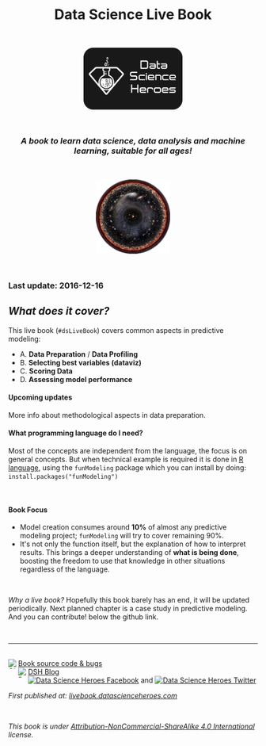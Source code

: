 <center> <h1> Data Science Live Book </h1>  </center>


<br>



<p align="center">
<img src="readme/logo6c.png" width="200px" alt="Data Science Heroes" align="center">
</p>

<br>

<center><i><h3>A book to learn data science, data analysis and machine learning, suitable for all ages!</h3></i></center>


<br>

<p align="center">
<img src="readme/cover_logo.png" width="150px" alt="Data Science Heroes" align="center">
</p>

<br>

### Last update: 2016-12-16

## _What does it cover?_

This live book (`#dsLiveBook`) covers common aspects in predictive modeling:

+  A. **Data Preparation** / **Data Profiling**
+  B. **Selecting best variables (dataviz)**
+  C. **Scoring Data**
+  D. **Assessing model performance**

#### Upcoming updates

More info about methodological aspects in data preparation.

#### What programming language do I need?

Most of the concepts are independent from the language, the focus is on general concepts. But when technical example is required it is done in <a href="https://cloud.r-project.org">R language</a>, using the `funModeling` package which you can install by doing: `install.packages("funModeling")`

<br>

#### Book Focus

* Model creation consumes around **10%** of almost any predictive modeling project; `funModeling` will try to cover remaining 90%.
* It's not only the function itself, but the explanation of how to interpret results. This brings a deeper understanding of **what is being done**, boosting the freedom to use that knowledge in other situations regardless of the language.


<br>

_Why a _live book_?_
Hopefully this book barely has an end, it will be updated periodically. Next planned chapter is a case study in predictive modeling. And you can contribute! below the github link.

<br>



-------

<br>


<div>
<a href="https://github.com/pablo14/data-science-live-book" target="blank">Book source code & bugs
<img src="http://datascienceheroes.com/img/blog/github_logo.PNG" height="20" width="20" style="  float:left; margin:auto;" alt="Github Data Science Live Book">
</a><span style=""></span>
</div>

<div>
<a href="http://blog.datascienceheroes.com" target="blank">
<img src="http://datascienceheroes.com/img/blog/logo_dsh.png" height="20" width="20" alt="Data Science Heroes Blog" style="align:left; float:left; margin:auto;" style="border-radius:5px;">DSH Blog
</a>
</div>

<div>

<a href="https://www.facebook.com/datasciheroes" target="blank">
<img src="http://datascienceheroes.com/img/blog/fb_logo.PNG" height="20" width="20" style="margin:auto;" alt="Data Science Heroes Facebook"></a> and <a href="https://twitter.com/DataSciHeroes" target="blank">
<img src="http://datascienceheroes.com/img/blog/twitter_logo.PNG" height="20" width="20" style="margin:auto" alt="Data Science Heroes Twitter">
</a>
</div>

_First published at: <a href="http://livebook.datascienceheroes.com">livebook.datascienceheroes.com</a>_

<br>


_This book is under <a href="https://creativecommons.org/licenses/by-nc-sa/4.0/" target="blank">Attribution-NonCommercial-ShareAlike 4.0 International</a> license._

